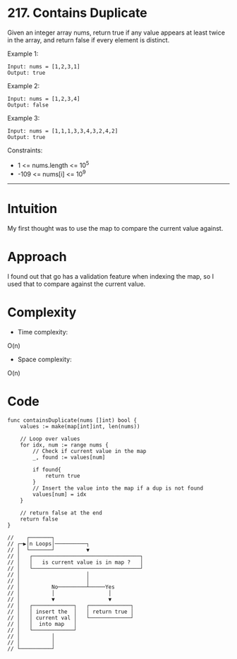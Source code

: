 # 217. Contains Duplicate


Given an integer array nums, return true if any value appears at least twice in the array, and return false if every element is distinct.

 
Example 1:

    Input: nums = [1,2,3,1]
    Output: true

Example 2:

    Input: nums = [1,2,3,4]
    Output: false

Example 3:

    Input: nums = [1,1,1,3,3,4,3,2,4,2]
    Output: true

 

Constraints:

- 1 <= nums.length <= 10<sup>5</sup>
- -109 <= nums[i] <= 10<sup>9</sup>
---



# Intuition
<!-- Describe your first thoughts on how to solve this problem. -->
My first thought was to use the map to compare the current value against.

# Approach
<!-- Describe your approach to solving the problem. -->
I found out that go has a validation feature when indexing the map, so I used that to compare against the current value.

# Complexity
- Time complexity:
<!-- Add your time complexity here, e.g. $$O(n)$$ -->
O(n)

- Space complexity:
<!-- Add your space complexity here, e.g. $$O(n)$$ -->
O(n)

# Code
```
func containsDuplicate(nums []int) bool {
    values := make(map[int]int, len(nums))

    // Loop over values
    for idx, num := range nums {
        // Check if current value in the map
        _, found := values[num]

        if found{
            return true
        }
        // Insert the value into the map if a dup is not found
        values[num] = idx
    }

    // return false at the end
    return false
}

//    ┌───────┐
// ┌─▶│n Loops│──────────┐
// │  └───────┘          ▼
// │   ┌──────────────────────────────────┐
// │   │   is current value is in map ?   │
// │   └──────────────────────────────────┘
// │                     │
// │                     │
// │          No─────────┴─────Yes
// │          │                 │
// │          ▼                 ▼
// │   ┌─────────────┐   ┌─────────────┐
// │   │ insert the  │   │ return true │
// │   │ current val │   └─────────────┘
// │   │  into map   │
// │   └─────────────┘
// │          │
// │          │
// └──────────┘
```